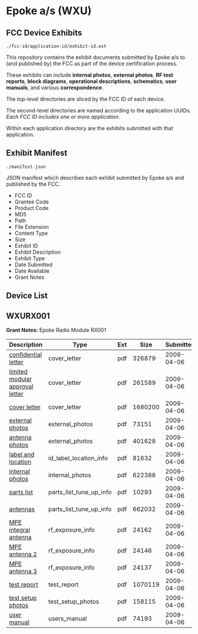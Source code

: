 # Epoke a/s (WXU)
## FCC Device Exhibits

```
./fcc-id/application-id/exhibit-id.ext
```

This repository contains the exhibit documents submitted by Epoke a/s to (and published by) the FCC as part of the device certification process.

These exhibits can include **internal photos**, **external photos**, **RF test reports**, **block diagrams**, **operational descriptions**, **schematics**, **user manuals**, and various **correspondence**.

The top-level directories are sliced by the FCC ID of each device.

The second-level directories are named according to the application UUIDs. *Each FCC ID includes one or more application.*

Within each application directory are the exhibits submitted with that application. 

## Exhibit Manifest

```
./manifest.json
```

JSON manifest which describes each exhibit submitted by Epoke a/s and published by the FCC.

- FCC ID
- Grantee Code
- Product Code
- MD5
- Path
- File Extension
- Content Type
- Size
- Exhibit ID
- Exhibit Description
- Exhibit Type
- Date Submitted
- Date Available
- Grant Notes

## Device List
## WXURX001
**Grant Notes:** Epoke Radio Module RX001

| Description | Type | Ext | Size | Submitted | Available |
| ----------- | ---- | --- | ---- | --------- | --------- |
| [confidential letter](WXURX001/7108b59e0294e45d29734916c2e8d921/1091486.pdf) | cover_letter | pdf | 326879 | 2009-04-06 | 2009-04-06 |
| [limited modular approval letter](WXURX001/7108b59e0294e45d29734916c2e8d921/1091487.pdf) | cover_letter | pdf | 261589 | 2009-04-06 | 2009-04-06 |
| [cover letter](WXURX001/7108b59e0294e45d29734916c2e8d921/1091488.pdf) | cover_letter | pdf | 1680200 | 2009-04-06 | 2009-04-06 |
| [external photos](WXURX001/7108b59e0294e45d29734916c2e8d921/1091489.pdf) | external_photos | pdf | 73151 | 2009-04-06 | 2009-04-06 |
| [antenna photos](WXURX001/7108b59e0294e45d29734916c2e8d921/1091490.pdf) | external_photos | pdf | 401628 | 2009-04-06 | 2009-04-06 |
| [label and location](WXURX001/7108b59e0294e45d29734916c2e8d921/1091491.pdf) | id_label_location_info | pdf | 81632 | 2009-04-06 | 2009-04-06 |
| [internal photos](WXURX001/7108b59e0294e45d29734916c2e8d921/1091492.pdf) | internal_photos | pdf | 622388 | 2009-04-06 | 2009-04-06 |
| [parts list](WXURX001/7108b59e0294e45d29734916c2e8d921/1091494.pdf) | parts_list_tune_up_info | pdf | 10293 | 2009-04-06 | 2009-04-06 |
| [antennas](WXURX001/7108b59e0294e45d29734916c2e8d921/1091495.pdf) | parts_list_tune_up_info | pdf | 662032 | 2009-04-06 | 2009-04-06 |
| [MPE integral antenna](WXURX001/7108b59e0294e45d29734916c2e8d921/1091496.pdf) | rf_exposure_info | pdf | 24162 | 2009-04-06 | 2009-04-06 |
| [MPE antenna 2](WXURX001/7108b59e0294e45d29734916c2e8d921/1091497.pdf) | rf_exposure_info | pdf | 24146 | 2009-04-06 | 2009-04-06 |
| [MPE antenna 3](WXURX001/7108b59e0294e45d29734916c2e8d921/1091499.pdf) | rf_exposure_info | pdf | 24137 | 2009-04-06 | 2009-04-06 |
| [test report](WXURX001/7108b59e0294e45d29734916c2e8d921/1091501.pdf) | test_report | pdf | 1070119 | 2009-04-06 | 2009-04-06 |
| [test setup photos](WXURX001/7108b59e0294e45d29734916c2e8d921/1091502.pdf) | test_setup_photos | pdf | 158115 | 2009-04-06 | 2009-04-06 |
| [user manual](WXURX001/7108b59e0294e45d29734916c2e8d921/1091503.pdf) | users_manual | pdf | 74193 | 2009-04-06 | 2009-04-06 |
